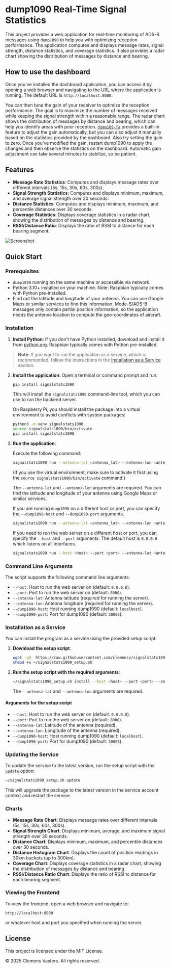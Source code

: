 # dump1090 Real-Time Signal Statistics

This project provides a web application for real-time monitoring of ADS-B messages using `dump1090` to help you with optimizing reception performance. The application computes and displays message rates, signal strength, distance statistics, and coverage statistics. It also provides a radar chart showing the distribution of messages by distance and bearing.

## How to use the dashboard

Once you've installed the dashboard application, you can access it by opening a web browser and navigating to the URL where the application is running. The default URL is `http://localhost:8000`.

You can then tune the gain of your receiver to optimize the reception
performance. The goal is to maximize the number of messages received while
keeping the signal strength within a reasonable range. The radar chart shows the
distribution of messages by distance and bearing, which can help you identify
areas with poor reception.
[`dump109-fa`](https://github.com/flightaware/dump1090/blob/master/README.adaptive-gain.md)
provides a built-in feature to adjust the gain automatically, but you can also
adjust it manually based on the statistics provided by the dashboard. Also try setting the gain to zero. Once you've modified the gain, restart dump1090 to apply the changes and
then observe the statistics on the dashboard. Automatic gain adjustment can take several minutes to stabilize, so be patient.

## Features

- **Message Rate Statistics**: Computes and displays message rates over different intervals (5s, 15s, 30s, 60s, 300s).
- **Signal Strength Statistics**: Computes and displays minimum, maximum, and average signal strength over 30 seconds.
- **Distance Statistics**: Computes and displays minimum, maximum, and percentile distances over 30 seconds.
- **Coverage Statistics**: Displays coverage statistics in a radar chart, showing the distribution of messages by distance and bearing.
- **RSSI/Distance Ratio**: Displays the ratio of RSSI to distance for each bearing segment.

![Screenshot](media/screenshot.jpeg)

## Quick Start

### Prerequisites

- `dump1090` running on the same machine or accessible via network.
- Python 3.10+ installed on your machine. Note: Raspbian typically comes with
  Python pre-installed.
- Find out the latitude and longitude of your antenna. You can use Google Maps
  or similar services to find this information. Mode-S/ADS-B messages only contain
  partial position information, so the application needs the antenna location to
  compute the geo-coordinates of aircraft.

### Installation

1. **Install Python**: If you don't have Python installed, download and install it from [python.org](https://www.python.org/downloads/). Raspbian typically comes with Python pre-installed.

> **Note**: If you want to run the application as a service, which is recommended, follow the instructions in the [Installation as a Service](#installation-as-a-service) section.

2. **Install the application**: Open a terminal or command prompt and run:

    ```bash
    pip install signalstats1090
    ```

    This will install the `signalstats1090` command-line tool, which you can use to run the backend server.

    On Raspberry Pi, you should install the package into a virtual environment to avoid conflicts with system packages:

    ```bash
    python3 -m venv signalstats1090
    source signalstats1090/bin/activate
    pip install signalstats1090
    ```  

3. **Run the application**: 
  
   Execute the following command:

    ```bash
    signalstats1090 run --antenna-lat <antenna_lat> --antenna-lon <antenna_lon>
    ```

    (If you use the virtual environment, make sure to activate it first using the `source signalstats1090/bin/activate` command.)

    The `--antenna-lat` and `--antenna-lon` arguments are required. You can find the latitude and longitude of your antenna using Google Maps or similar services.

    If you are running `dump1090` on a different host or port, you can specify the `--dump1090-host` and `--dump1090-port` arguments.

    ```bash
    signalstats1090 run --antenna-lat <antenna_lat> --antenna-lon <antenna_lon> --dump1090-host <dump1090_host> --dump1090-port <dump1090_port>
    ```

    If you need to run the web server on a different host or port, you can
    specify the `--host` and `--port` arguments. The default host is `0.0.0.0`
    which listens on all interfaces.

    ```bash
    signalstats1090 run --host <host> --port <port> --antenna-lat <antenna_lat> --antenna-lon <antenna_lon> --dump1090-host <dump1090_host> --dump1090-port <dump1090_port>
    ```

### Command Line Arguments

The script supports the following command line arguments:

- `--host`: Host to run the web server on (default: `0.0.0.0`).
- `--port`: Port to run the web server on (default: `8000`).
- `--antenna-lat`: Antenna latitude (required for running the server).
- `--antenna-lon`: Antenna longitude (required for running the server).
- `--dump1090-host`: Host running dump1090 (default: `localhost`).
- `--dump1090-port`: Port for dump1090 (default: `30005`).

### Installation as a Service

You can install the program as a service using the provided setup script:

1. **Download the setup script**:

    ```bash
    wget -qO- https://raw.githubusercontent.com/clemensv/signalstats1090/main/setup.sh > ~/signalstats1090_setup.sh
    chmod +x ~/signalstats1090_setup.sh
    ```

2. **Run the setup script with the required arguments**:

    ```bash
    ~/signalstats1090_setup.sh install --host <host> --port <port> --antenna-lat <antenna_lat> --antenna-lon <antenna_lon> --dump1090-host <dump1090_host> --dump1090-port <dump1090_port>
    ```

    The `--antenna-lat` and `--antenna-lon` arguments are required.

#### Arguments for the setup script

- `--host`: Host to run the web server on (default: `0.0.0.0`).
- `--port`: Port to run the web server on (default: `8000`).
- `--antenna-lat`: Latitude of the antenna (required).
- `--antenna-lon`: Longitude of the antenna (required).
- `--dump1090-host`: Host running dump1090 (default: `localhost`).
- `--dump1090-port`: Port for dump1090 (default: `30005`).

### Updating the Service

To update the service to the latest version, run the setup script with the `update` option:

```bash
~/signalstats1090_setup.sh update
```

This will upgrade the package to the latest version in the service account context and restart the service.

### Charts

- **Message Rate Chart**: Displays message rates over different intervals (5s, 15s, 30s, 60s, 300s).
- **Signal Strength Chart**: Displays minimum, average, and maximum signal strength over 30 seconds.
- **Distance Chart**: Displays minimum, maximum, and percentile distances over 30 seconds.
- **Distance Histogram Chart**: Displays the count of position readings in 30km buckets (up to 300km).
- **Coverage Chart**: Displays coverage statistics in a radar chart, showing the distribution of messages by distance and bearing.
- **RSSI/Distance Ratio Chart**: Displays the ratio of RSSI to distance for each bearing segment.

### Viewing the Frontend

To view the frontend, open a web browser and navigate to:

```
http://localhost:8000
```

or whatever host and port you specified when running the server.

## License

This project is licensed under the MIT License.

&copy; 2025 Clemens Vasters. All rights reserved.